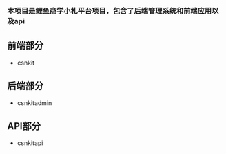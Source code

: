 ### 本项目是鲤鱼商学小札平台项目，包含了后端管理系统和前端应用以及api

## 前端部分
- csnkit

## 后端部分
- csnkitadmin

## API部分
- csnkitapi
